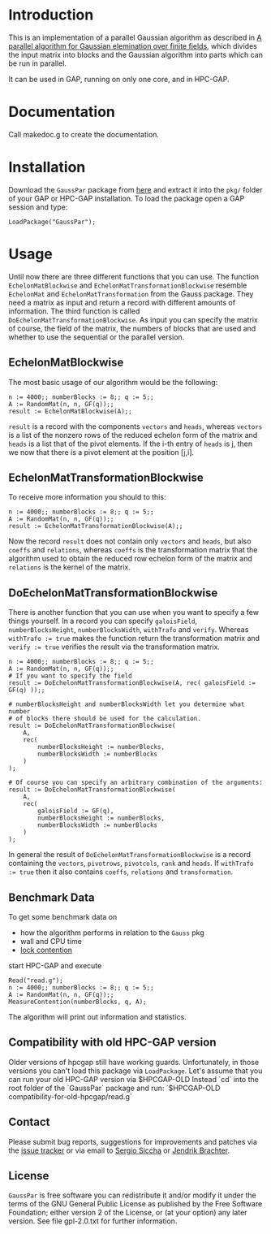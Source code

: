 # Introduction

This is an implementation of a parallel Gaussian algorithm as described in
[A parallel algorithm for Gaussian elemination over finite fields](
https://arxiv.org/abs/1806.04211),
which divides the input matrix into blocks and the Gaussian algorithm into
parts which can be run in parallel.

It can be used in GAP, running on only one core, and in HPC-GAP.

# Documentation

Call makedoc.g to create the documentation.

# Installation

Download the `GaussPar` package from [here](
https://github.com/lbfm-rwth/GaussPar/archive/master.zip) and extract it into
the `pkg/` folder of your GAP or HPC-GAP installation.
To load the package open a GAP session and type:
```
LoadPackage("GaussPar");
```

# Usage

Until now there are three different functions that you can use. The function
`EchelonMatBlockwise` and `EchelonMatTransformationBlockwise` resemble
`EchelonMat` and `EchelonMatTransformation` from the Gauss package. They need a
matrix as input and return a record with different amounts of information.
The third function is called `DoEchelonMatTransformationBlockwise`. As input
you can specify the matrix of course, the field of the matrix, the numbers of
blocks that are used and whether to use the sequential or the parallel version.

## EchelonMatBlockwise

The most basic usage of our algorithm would be the following:
```
n := 4000;; numberBlocks := 8;; q := 5;;
A := RandomMat(n, n, GF(q));;
result := EchelonMatBlockwise(A);;
```

`result` is a record with the components `vectors` and `heads`, whereas
`vectors` is a list of the nonzero rows of the reduced echelon form of the
matrix and `heads` is a list that of the pivot elements. If the i-th entry of
`heads` is j, then we now that there is a pivot element at the position [j,i].

## EchelonMatTransformationBlockwise

To receive more information you should to this:
```
n := 4000;; numberBlocks := 8;; q := 5;;
A := RandomMat(n, n, GF(q));;
result := EchelonMatTransformationBlockwise(A);;
```

Now the record `result` does not contain only `vectors` and `heads`, but also
`coeffs` and `relations`, whereas `coeffs` is the transformation matrix that
the algorithm used to obtain the reduced row echelon form of the matrix and
`relations` is the kernel of the matrix.

## DoEchelonMatTransformationBlockwise

There is another function that you can use when you want to specify a few
things yourself. In a record you can specify `galoisField`,
`numberBlocksHeight`, `numberBlocksWidth`, `withTrafo` and `verify`. Whereas
`withTrafo := true` makes the function return the transformation matrix and
`verify := true` verifies the result via the transformation matrix.

```
n := 4000;; numberBlocks := 8;; q := 5;;
A := RandomMat(n, n, GF(q));;
# If you want to specify the field
result := DoEchelonMatTransformationBlockwise(A, rec( galoisField := GF(q) ));;

# numberBlocksHeight and numberBlocksWidth let you determine what number
# of blocks there should be used for the calculation.
result := DoEchelonMatTransformationBlockwise(
    A,
    rec(
        numberBlocksHeight := numberBlocks,
        numberBlocksWidth := numberBlocks
    )
);

# Of course you can specify an arbitrary combination of the arguments:
result := DoEchelonMatTransformationBlockwise(
    A,
    rec(
        galoisField := GF(q),
        numberBlocksHeight := numberBlocks,
        numberBlocksWidth := numberBlocks
    )
);
```

In general the result of `DoEchelonMatTransformationBlockwise` is a record
containing the `vectors`, `pivotrows`, `pivotcols`, `rank` and `heads`. If
`withTrafo := true` then it also contains `coeffs`, `relations` and
`transformation`.

## Benchmark Data

To get some benchmark data on
- how the algorithm performs in relation to the `Gauss` pkg
- wall and CPU time
- [lock contention](
https://en.wikipedia.org/wiki/Lock_%28computer_science%29#Granularity)

start HPC-GAP and execute
```
Read("read.g");
n := 4000;; numberBlocks := 8;; q := 5;;
A := RandomMat(n, n, GF(q));;
MeasureContention(numberBlocks, q, A);
```

The algorithm will print out information and statistics.

## Compatibility with old HPC-GAP version
Older versions of hpcgap still have working guards. Unfortunately, in those
versions you can't load this package via `LoadPackage`.
Let's assume that you can run your old HPC-GAP version via $HPCGAP-OLD
Instead `cd` into the root folder of the `GaussPar` package and run:
`$HPCGAP-OLD compatibility-for-old-hpcgap/read.g`

## Contact

Please submit bug reports, suggestions for improvements and patches via
the [issue tracker](https://github.com/lbfm-rwth/GaussPar/issues)
or via email to
[Sergio Siccha](mailto:siccha@mathematik.uni-kl.de)
or
[Jendrik Brachter](mailto:brachter@cs.uni-kl.de).

## License

`GaussPar` is free software you can redistribute it and/or modify it
under the terms of the GNU General Public License as published by the Free
Software Foundation; either version 2 of the License, or (at your option) any
later version.
See file gpl-2.0.txt for further information.
